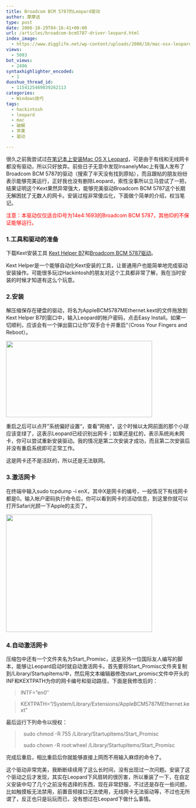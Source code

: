 ```yaml
---
title: Broadcom BCM 5787的Leopard驱动
author: 摩摩诘
type: post
date: 2008-10-29T04:16:41+00:00
url: /articles/broadcom-bcm5787-driver-leopard.html
index_image:
  - https://www.digglife.net/wp-content/uploads/2008/10/mac-osx-leopard.jpg
views:
  - 5083
bot_views:
  - 2496
syntaxhighlighter_encoded:
  - 1
duoshuo_thread_id:
  - 1154125469839262113
categories:
  - Windows技巧
tags:
  - hackintosh
  - leopard
  - mac
  - 破解
  - 苹果
  - 驱动

---
```

很久之前我尝试过<a title="PC上安装Mac OSX Leopard" href="https://www.digglife.net/articles/install-leopard-on-pc.html" target="_blank">在笔记本上安装Mac OS X Leopard</a>，可是由于有线和无线网卡都没有驱动，所以只好放弃。前些日子无意中发现InsanelyMac上有强人发布了Broadcom BCM 5787的驱动（搜索了半天没有找到原帖），而且跟帖的朋友纷纷表示能够完美运行，正好我也没有删除Leopard，索性没事所以立马尝试了一把，结果证明这个Kext果然异常强大，能够完美驱动Broadcom BCM 5787这个长期无解困扰了无数人的网卡。安装过程非常傻瓜化，下面做个简单的介绍，权当笔记。

<!--more-->


  
 <span style="color: #ff0000;">注意：本驱动仅仅适合ID号为14e4:1693的Broadcom BCM 5787，其他ID的不保证能够运行。 </span>

### 1.工具和驱动的准备

下载Kext安装工具 <a title="Kext Helper b7下载" href="http://www.rayfile.com/files/fd909a14-a56b-11dd-990e-0014221b798a/" target="_blank">Kext Helper B7</a>和<a title="Broadcom BCM 5787驱动" href="http://www.rayfile.com/files/35d3a54c-a56c-11dd-b086-0014221b798a/" target="_blank">Broadcom BCM 5787驱动</a>。
  
Kext Helper是一个能够自动化Kext安装的工具，让普通用户也能简单地完成驱动安装操作。可能很多玩过Hackintosh的朋友对这个工具都非常了解，我在当时安装的时候才知道有这么个玩意。

### 2.安装

解压缩保存在硬盘的驱动，将名为AppleBCM5787MEthernet.kext的文件拖放到Kext Helper B7的窗口中，输入Leopard的帐户密码，点击Easy Install。如果一切顺利，应该会有一个弹出窗口让你”双手合十并重启“（Cross Your Fingers and Reboot）。

<img class="alignnone" title="Kext Helper B7 初始状态" src="https://www.digglife.net/wp-content/uploads/archive/Kext%20Helper%200.7.jpg" alt="" width="400" height="209" />
  
重启之后可以点开”系统偏好设置“，查看”网络“，这个时候以太网前面的那个小球应该变绿了，这表示Leopard已经识别出网卡；如果还是红的，表示系统尚未网卡，你可以尝试重新安装驱动。我的情况是第二次安装才成功，而且第二次安装后并没有重启系统即可正常工作。

这是网卡还不是活跃的，所以还是无法联网。

### 3.激活网卡

在终端中输入sudo tcpdump -i enX，其中X是网卡的编号，一般情况下有线网卡都是0。输入帐户密码执行命令后，你可以看到网卡的活动信息，到这里你就可以打开Safari光顾一下Apple的主页了。

<img class="alignnone" title="Mac OS X Leopard有线网卡状态" src="https://www.digglife.net/wp-content/uploads/archive/Ethernet.jpg" alt="" width="400" height="322" />

### 4.自动激活网卡

压缩包中还有一个文件夹名为Start\_Promisc，这是另外一位国际友人编写的脚本，能够让Leopard启动时就自动激活网卡。首先要将Start\_Promisc文件夹复制到/Library/StartupItems/中，然后用文本编辑器修改start_promisc文件中开头的INF和KEXTPATH为你的网卡编号和驱动路径，下面是我修改后的：

> INTF=&#8221;en0&#8243;
  
> KEXTPATH=&#8221;/System/Library/Extensions/AppleBCM5787MEthernet.kext&#8221;

最后运行下列命令以授权：

>   sudo chmod -R 755 /Library/StartupItems/Start_Promisc
> 
>   sudo chown -R root:wheel /Library/StartupItems/Start_Promisc

完成后重启，相比重启后你就能够直接上网而不用输入麻烦的命令了。

这个驱动非常完美，我断断续续用了这么长时间，没有出现过一次问题。安装了这个驱动之后才发现，其实在Leopard下风扇转的很厉害，所以重装了一下，在自定义安装中勾了几个之前没有选择的东西，现在非常舒服，不过还是存在一些问题，比如触摸板无法禁用，前置音频接口无法使用，无线网卡无法驱动等，不过也无所谓了，反正也只是玩玩而已，没有想过在Leopard下做什么事情。
